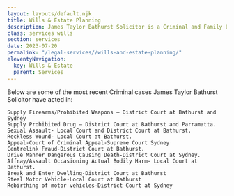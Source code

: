 ```yaml
---
layout: layouts/default.njk
title: Wills & Estate Planning
description: James Taylor Bathurst Solicitor is a Criminal and Family Law Lawyer offering specialist advice and representation in Criminal and Family Law matters and services in all areas of law including Conveyancing, Wills Probate and Administration.
class: services wills
section: services
date: 2023-07-20
permalink: "/legal-services//wills-and-estate-planning/"
eleventyNavigation:
  key: Wills & Estate
  parent: Services
---
```

Below are some of the most recent Criminal cases James Taylor Bathurst Solicitor have acted in:

    Supply Firearms/Prohibited Weapons – District Court at Bathurst and Sydney
    Supply Prohibited Drug – District Court at Bathurst and Parramatta.
    Sexual Assault- Local Court and District Court at Bathurst.
    Reckless Wound- Local Court at Bathurst.
    Appeal-Court of Criminal Appeal-Supreme Court Sydney
    Centrelink Fraud-District Court at Bathurst.
    Drive Manner Dangerous Causing Death-District Court at Sydney.
    Affray/Assault Occasioning Actual Bodily Harm- Local Court at Bathurst.
    Break and Enter Dwelling-District Court at Bathurst
    Steal Motor Vehicle-Local Court at Bathurst
    Rebirthing of motor vehicles-District Court at Sydney




